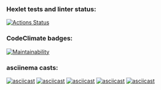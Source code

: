 ### Hexlet tests and linter status:
[![Actions Status](https://github.com/cheklinim/python-project-lvl1/workflows/hexlet-check/badge.svg)](https://github.com/cheklinim/python-project-lvl1/actions)

### CodeClimate badges:
[![Maintainability](https://api.codeclimate.com/v1/badges/f89dacd6c5ef102759f1/maintainability)](https://codeclimate.com/github/cheklinim/python-project-lvl1/maintainability)

### asciinema casts:
[![asciicast](https://asciinema.org/a/OG5NMHfbOXkM2S2Slmm3hKdqz.svg)](https://asciinema.org/a/OG5NMHfbOXkM2S2Slmm3hKdqz)
[![asciicast](https://asciinema.org/a/Zy7J6xbFV5P0hlvTnhi3EunsW.svg)](https://asciinema.org/a/Zy7J6xbFV5P0hlvTnhi3EunsW)
[![asciicast](https://asciinema.org/a/74AAOF9zFw3lw9UMIg7gWe0M9.svg)](https://asciinema.org/a/74AAOF9zFw3lw9UMIg7gWe0M9)
[![asciicast](https://asciinema.org/a/8Od0VFd3cjrwD6i8CqM9sULrb.svg)](https://asciinema.org/a/8Od0VFd3cjrwD6i8CqM9sULrb)
[![asciicast](https://asciinema.org/a/HYl3wS1FQQW8dgxchoabg9IT8.svg)](https://asciinema.org/a/HYl3wS1FQQW8dgxchoabg9IT8)

